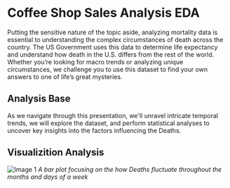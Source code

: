 # Coffee Shop Sales Analysis EDA

Putting the sensitive nature of the topic aside, analyzing mortality data is essential to understanding the complex circumstances of death across the country. The US Government uses this data to determine life expectancy and understand how death in the U.S. differs from the rest of the world. Whether you’re looking for macro trends or analyzing unique circumstances, we challenge you to use this dataset to find your own answers to one of life’s great mysteries.


## Analysis Base
As we navigate through this presentation, we'll unravel intricate temporal trends, we will explore the dataset, and perform statistical analyses to uncover key insights into the factors influencing the Deaths.

## Visualizition Analysis


![Image 1](./plots/Death_rate_by_months_and_days.png)
*A bar plot focusing on the how Deaths fluctuate throughout the months and days of a week*


